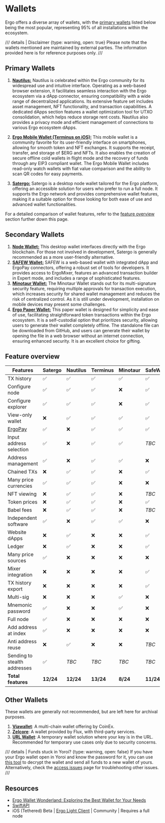 # Wallets

Ergo offers a diverse array of wallets, with the [primary wallets](#primary-wallets) listed below being the most popular, representing 95% of all installations within the ecosystem.

/// details | Disclaimer
    {type: warning, open: true}
Please note that the wallets mentioned are maintained by external parties. The information provided here is for reference purposes only.
///

## Primary Wallets

1. [**Nautilus:**](nautilus.md) Nautilus is celebrated within the Ergo community for its widespread use and intuitive interface. Operating as a web-based browser extension, it facilitates seamless interaction with the Ergo ecosystem via a dApp connector, ensuring compatibility with a wide range of decentralized applications. Its extensive feature set includes asset management, NFT functionality, and transaction capabilities. A dedicated dApps section features a wallet optimization tool for UTXO consolidation, which helps reduce storage rent costs. Nautilus also provides a privacy mode and efficient management of connections to various Ergo ecosystem dApps.

2. [**Ergo Mobile Wallet (Terminus on iOS):**](https://ergoplatform.org/en/ergo-wallet-app/) This mobile wallet is a community favorite for its user-friendly interface on smartphones, allowing for smooth token and NFT exchanges. It supports the receipt, transfer, and storage of $ERG and NFTs. It also enables the creation of secure offline cold wallets in flight mode and the recovery of funds through any EIP3 compliant wallet. The Ergo Mobile Wallet includes read-only watch wallets with fiat value comparison and the ability to scan QR codes for easy payments.

3. [**Satergo:**](satergo.md) Satergo is a desktop node wallet tailored for the Ergo platform, offering an accessible solution for users who prefer to run a full node. It supports the Ergo network and provides comprehensive wallet features, making it a suitable option for those looking for both ease of use and advanced wallet functionalities.

For a detailed comparison of wallet features, refer to the [feature overview](#feature-overview) section further down this page.


## Secondary Wallets

1. [**Node Wallet:**](https://docs.ergoplatform.com/node/install/) This desktop wallet interfaces directly with the Ergo blockchain. For those not involved in development, Satergo is generally recommended as a more user-friendly alternative.
2. [**SAFEW Wallet:**](safew.md) SAFEW is a web-based wallet with integrated dApp and ErgoPay connectors, offering a robust set of tools for developers. It provides access to ErgoMixer, features an advanced transaction builder in Expert mode, and includes a range of sophisticated features.
3. [**Minotaur Wallet:**](minotaur.md) The Minotaur Wallet stands out for its multi-signature security feature, requiring multiple approvals for transaction execution, which increases security for shared wallet management and reduces the risk of centralized control. As it is still under development, installation on mobile devices may present some challenges.
4. [**Ergo Paper Wallet:**](paper-wallet.md) This paper wallet is designed for simplicity and ease of use, facilitating straightforward token transactions within the Ergo ecosystem. It is a self-custodial option that prioritizes security, allowing users to generate their wallet completely offline. The standalone file can be downloaded from GitHub, and users can generate their wallet by opening the file in a web browser without an internet connection, ensuring enhanced security. It is an excellent choice for gifting.

## Feature overview

| Features                     | Satergo   | Nautilus |   Terminus   | Minotaur |  SafeW  |
|------------------------------|-----------|----------|--------------|----------|---------|
| TX history                   | ✅        | ✅       | ✅           | ✅       | ✅      |
| Configure node               | ✅        | ✅       | ✅           | ❌       | ✅      |
| Configure explorer           | ✅        | ✅       | ✅           | ❌       | ✅      |
| View-only wallet             | ❌        | ✅       | ✅           | ✅       | ✅      |
| [ErgoPay](eip20.md)          | ✅        | ❌       | ✅           | ✅       | ✅      |
| Input address selection      | ✅        | ❌       | ✅           | ✅       | *TBC*   |
| Address management           | ✅        | ❌       | ✅           | ✅       | ❌      |
| Chained TXs                  | ❌        | ✅       | ✅           | ❌       | ✅      |
| Many price currencies        | ✅        | ✅       | ✅           | ❌       | ❌      |
| NFT viewing                  | ❌        | ✅       | ✅           | ❌       | *TBC*   |
| Token prices                 | ❌        | ✅       | ✅           | ❌       | ✅      |
| Babel fees                   | ❌        | ✅       | ✅           | ❌       | *TBC*   |
| Independent software         | ✅        | ❌       | ✅           | ✅       | ❌      |
| Website dApps                | ❌        | ✅       | ❌           | ❌       | ✅      |
| Ledger                       | ❌        | ✅       | ❌           | ❌       | ✅      |
| Many price sources           | ✅        | ❌       | ❌           | ❌       | ❌      |
| Mixer integration            | ❌        | ❌       | ❌           | ❌       | ✅      |
| TX history export            | ❌        | ❌       | ❌           | ❌       | ✅      |
| Multi-sig                    | ❌        | ❌       | ❌           | ✅       | ❌      |
| Mnemonic password            | ✅        | ❌       | ❌           | ✅       | ❌      |
| Full node                    | ✅        | ❌       | ❌           | ❌       | ❌      |
| Add address at index         | ✅        | ❌       | ❌           | ❌       | ❌      |
| Anti address reuse           | ❌        | ✅       | ❌           | ❌       | *TBC*   |
| Sending to stealth addresses | ✅        | *TBC*    | *TBC*        | *TBC*    | *TBC*   |
| **Total features**           | **12/24** | **12/24** | **13/24** | **8/24** | **11/24** |

## Other Wallets

These wallets are generally not recommended, but are left here for archival purposes.

1. [**Viawallet**](https://apps.apple.com/us/app/viawallet-multi-chain-wallet/id1462031389): A multi-chain wallet offering by CoinEx.
2. [**Zelcore**](https://erg.urlwallet.org/): A wallet provided by Flux, with third-party services.
3. [**URL Wallet**](https://erg.urlwallet.org/): A temporary wallet solution where your key is in the URL. Recommended for temporary use cases only due to security concerns.


/// details | Funds stuck in Yoroi?
    {type: warning, open: false}
If you have your Ergo wallet open in Yoroi and know the password for it, you can use [this tool](https://github.com/satsen/yoroi-ergo-wallet-recover) to decrypt the wallet and send all funds to a new wallet of yours. Alternatively, check the [access issues](access-issues.md) page for troublehooting other issues.
///


## Resources

- [Ergo Wallet Wonderland: Exploring the Best Wallet for Your Needs](./Ergo_Wallet_Wonderland_Exploring_Wallets__Needs.pdf)
- [SwiftAPI](https://github.com/ergoplatform/sigma-rust/blob/31aa0922d03f632d22fdc348b2604d23ed296586/bindings/ergo-wallet-ios/Sources/ErgoWallet/ErgoWallet.swift)
- iOS (Tethered) Beta | [Ergo Light Client](https://github.com/bjenkinsgit/ErgoIOSLiteClient.git) | Community | Requires a full node
